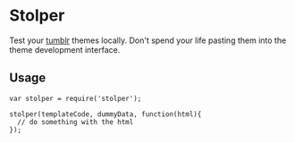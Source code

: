 # Stolper

Test your [tumblr](http://tumblr.com) themes locally. Don't spend your life pasting them into the theme development interface.

## Usage

```
var stolper = require('stolper');

stolper(templateCode, dummyData, function(html){
  // do something with the html
});
```
